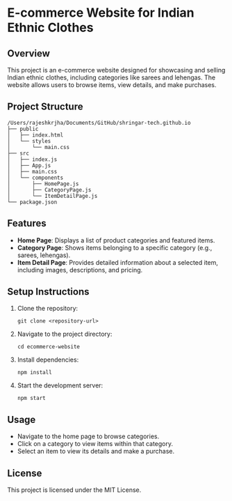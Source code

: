 # E-commerce Website for Indian Ethnic Clothes

## Overview
This project is an e-commerce website designed for showcasing and selling Indian ethnic clothes, including categories like sarees and lehengas. The website allows users to browse items, view details, and make purchases.

## Project Structure
```
/Users/rajeshkrjha/Documents/GitHub/shringar-tech.github.io
├── public
│   ├── index.html
│   └── styles
│       └── main.css
├── src
│   ├── index.js
│   ├── App.js
│   ├── main.css
│   └── components
│       ├── HomePage.js
│       ├── CategoryPage.js
│       └── ItemDetailPage.js
└── package.json
```

## Features
- **Home Page**: Displays a list of product categories and featured items.
- **Category Page**: Shows items belonging to a specific category (e.g., sarees, lehengas).
- **Item Detail Page**: Provides detailed information about a selected item, including images, descriptions, and pricing.

## Setup Instructions
1. Clone the repository:
   ```
   git clone <repository-url>
   ```
2. Navigate to the project directory:
   ```
   cd ecommerce-website
   ```
3. Install dependencies:
   ```
   npm install
   ```
4. Start the development server:
   ```
   npm start
   ```

## Usage
- Navigate to the home page to browse categories.
- Click on a category to view items within that category.
- Select an item to view its details and make a purchase.

## License
This project is licensed under the MIT License.